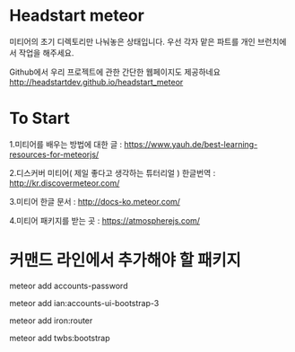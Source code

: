 # Headstart meteor


미티어의 초기 디렉토리만 나눠놓은 상태입니다.
우선 각자 맡은 파트를 개인 브런치에서 작업을 해주세요.


Github에서 우리 프로젝트에 관한 간단한 웹페이지도 제공하네요
http://headstartdev.github.io/headstart_meteor


# To Start

1.미티어를 배우는 방법에 대한 글 : https://www.yauh.de/best-learning-resources-for-meteorjs/

2.디스커버 미티어( 제일 좋다고 생각하는 튜터리얼 ) 한글번역 : http://kr.discovermeteor.com/

3.미티어 한글 문서 : http://docs-ko.meteor.com/

4.미티어 패키지를 받는 곳 : https://atmospherejs.com/


# 커맨드 라인에서 추가해야 할 패키지

meteor add accounts-password

meteor add ian:accounts-ui-bootstrap-3

meteor add iron:router

meteor add twbs:bootstrap
